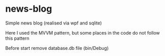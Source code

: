 # news-blog
Simple news blog (realised via wpf and sqlite)

Here I used the MVVM pattern, but some places in the code do not follow this pattern

Before start remove database.db file (bin/Debug)